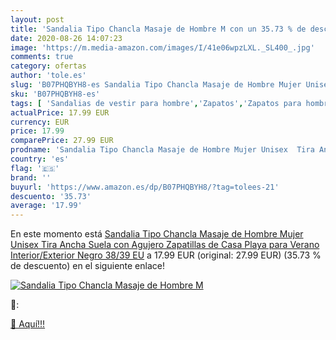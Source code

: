 ```yaml
---
layout: post
title: 'Sandalia Tipo Chancla Masaje de Hombre M con un 35.73 % de descuento'
date: 2020-08-26 14:07:23
image: 'https://m.media-amazon.com/images/I/41e06wpzLXL._SL400_.jpg'
comments: true
category: ofertas
author: 'tole.es'
slug: 'B07PHQBYH8-es Sandalia Tipo Chancla Masaje de Hombre Mujer Unisex Tira...'
sku: 'B07PHQBYH8-es'
tags: [ 'Sandalias de vestir para hombre','Zapatos','Zapatos para hombre','Zapatos y complementos','sandalia', ]
actualPrice: 17.99 EUR
currency: EUR
price: 17.99
comparePrice: 27.99 EUR
prodname: 'Sandalia Tipo Chancla Masaje de Hombre Mujer Unisex  Tira Ancha Suela con Agujero  Zapatillas de Casa Playa para Verano Interior/Exterior  Negro  38/39 EU'
country: 'es'
flag: '🇪🇸'
brand: ''
buyurl: 'https://www.amazon.es/dp/B07PHQBYH8/?tag=tolees-21'
descuento: '35.73'
average: '17.99'
---
```


En este momento está [Sandalia Tipo Chancla Masaje de Hombre Mujer Unisex  Tira Ancha Suela con Agujero  Zapatillas de Casa Playa para Verano Interior/Exterior  Negro  38/39 EU](https://www.amazon.es/dp/B07PHQBYH8/?tag=tolees-21) a 17.99 EUR (original: 27.99 EUR) (35.73 %  de descuento) en el siguiente enlace!

[![Sandalia Tipo Chancla Masaje de Hombre M](https://m.media-amazon.com/images/I/41e06wpzLXL._SL400_.jpg)](https://www.amazon.es/dp/B07PHQBYH8/?tag=tolees-21)

🔎:


[🛒 Aquí!!!](https://www.amazon.es/dp/B07PHQBYH8/?tag=tolees-21)
